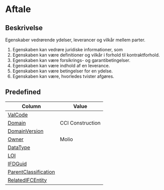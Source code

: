# Aftale

## Beskrivelse

Egenskaber vedrørende ydelser, leverancer og vilkår mellem
parter.

1. Egenskaben kan vedrøre juridiske informationer, som
2. Egenskaben kan være definitioner og vilkår i forhold til
   kontraktforhold.
3. Egenskaben kan være forsikrings- og garantibetingelser.
4. Egenskaben kan være indhold af en leverance.
5. Egenskaben kan være betingelser for en ydelse.
6. Egenskaben kan være, hvorledes tvister afgøres.

## Predefined

| Column                                                              | Value            |
| ------------------------------------------------------------------- | ---------------- |
| [ValCode](../../Attributes/ValCode.md)                              |                  |
| [Domain](../../Attributes/Domain.md)                                | CCI Construction |
| [DomainVersion](../../Attributes/DomainVersion.md)                  |                  |
| [Owner](../../Attributes/Owner.md)                                  | Molio            |
| [DataType](../../Attributes/DataType.md)                            |                  |
| [LOI](../../Attributes/LOI.md)                                      |                  |
| [IFDGuid](../../Attributes/IFDGuid.md)                              |                  |
| [ParentClassification](../../Attributes/IFCParentClassification.md) |                  |
| [RelatedIFCEntity](../../Attributes/RelatedIFCEntity.md)            |                  |
